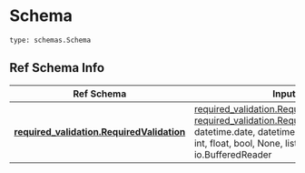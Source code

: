 # Schema
```
type: schemas.Schema
```

## Ref Schema Info
Ref Schema | Input Type | Output Type
---------- | ---------- | -----------
[**required_validation.RequiredValidation**](../../../../../../components/schema/required_validation.md) | [required_validation.RequiredValidationDictInput](../../../../../../components/schema/required_validation.md#requiredvalidationdictinput), [required_validation.RequiredValidationDict](../../../../../../components/schema/required_validation.md#requiredvalidationdict), str, datetime.date, datetime.datetime, uuid.UUID, int, float, bool, None, list, tuple, bytes, io.FileIO, io.BufferedReader | [required_validation.RequiredValidationDict](../../../../../../components/schema/required_validation.md#requiredvalidationdict), str, float, int, bool, None, tuple, bytes, io.FileIO
